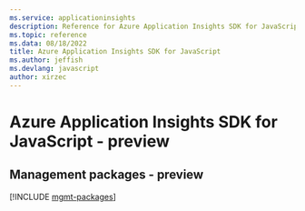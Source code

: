 ```yaml
---
ms.service: applicationinsights
description: Reference for Azure Application Insights SDK for JavaScript
ms.topic: reference
ms.data: 08/18/2022
title: Azure Application Insights SDK for JavaScript
ms.author: jeffish
ms.devlang: javascript
author: xirzec
---
```

# Azure Application Insights SDK for JavaScript - preview

## Management packages - preview
[!INCLUDE [mgmt-packages](application-insights-mgmt-index.md)]